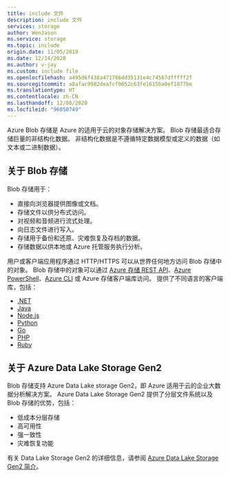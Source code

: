 ```yaml
---
title: include 文件
description: include 文件
services: storage
author: WenJason
ms.service: storage
ms.topic: include
origin.date: 11/05/2019
ms.date: 12/14/2020
ms.author: v-jay
ms.custom: include file
ms.openlocfilehash: a495d6f438a471786dd35131e4c74567dfffff2f
ms.sourcegitcommit: a8afac9982deafcf0652c63fe1615ba0ef1877be
ms.translationtype: HT
ms.contentlocale: zh-CN
ms.lasthandoff: 12/08/2020
ms.locfileid: "96850749"
---
```

Azure Blob 存储是 Azure 的适用于云的对象存储解决方案。 Blob 存储最适合存储巨量的非结构化数据。 非结构化数据是不遵循特定数据模型或定义的数据（如文本或二进制数据）。

## <a name="about-blob-storage"></a>关于 Blob 存储

Blob 存储用于：

* 直接向浏览器提供图像或文档。
* 存储文件以供分布式访问。
* 对视频和音频进行流式处理。
* 向日志文件进行写入。
* 存储用于备份和还原、灾难恢复及存档的数据。
* 存储数据以供本地或 Azure 托管服务执行分析。

用户或客户端应用程序通过 HTTP/HTTPS 可以从世界任何地方访问 Blob 存储中的对象。 Blob 存储中的对象可以通过 [Azure 存储 REST API](https://docs.microsoft.com/rest/api/storageservices/blob-service-rest-api)、[Azure PowerShell](https://docs.microsoft.com/powershell/module/az.storage)、[Azure CLI](/cli/storage) 或 Azure 存储客户端库访问。 提供了不同语言的客户端库，包括：

* [.NET](/dotnet/api/overview/storage?view=azure-dotnet)
* [Java](/java/api/overview/storage/managementapi)
* [Node.js](https://github.com/Azure/azure-sdk-for-js/tree/master/sdk/storage)
* [Python](../articles/storage/blobs/storage-quickstart-blobs-python.md)
* [Go](https://github.com/azure/azure-storage-blob-go/)
* [PHP](https://azure.github.io/azure-storage-php/)
* [Ruby](https://azure.github.io/azure-storage-ruby)

## <a name="about-azure-data-lake-storage-gen2"></a>关于 Azure Data Lake Storage Gen2

Blob 存储支持 Azure Data Lake storage Gen2，即 Azure 适用于云的企业大数据分析解决方案。 Azure Data Lake Storage Gen2 提供了分层文件系统以及 Blob 存储的优势，包括：

* 低成本分层存储
* 高可用性
* 强一致性
* 灾难恢复功能

有关 Data Lake Storage Gen2 的详细信息，请参阅 [Azure Data Lake Storage Gen2 简介](../articles/storage/blobs/data-lake-storage-introduction.md)。